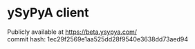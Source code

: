 # ySyPyA client

Publicly available at https://beta.ysypya.com/  
commit hash: 1ec29f2569e1aa525dd28f9540e3638dd73aed94